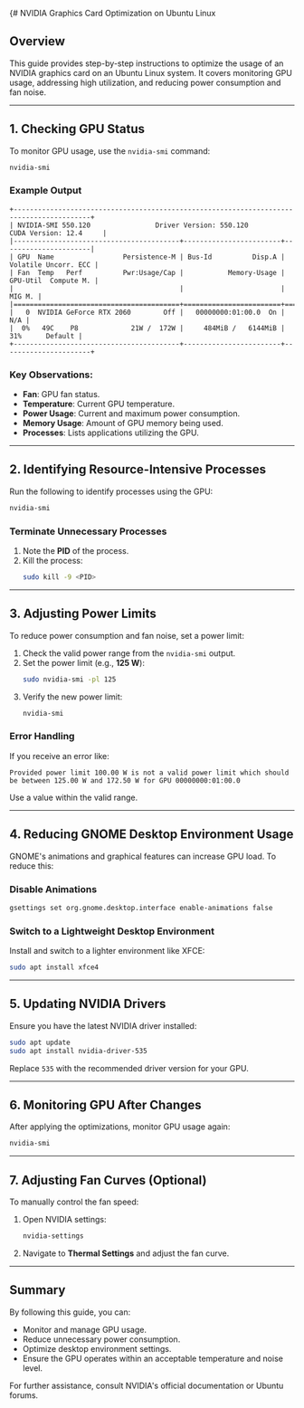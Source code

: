 {# NVIDIA Graphics Card Optimization on Ubuntu Linux

## Overview
This guide provides step-by-step instructions to optimize the usage of an NVIDIA graphics card on an Ubuntu Linux system. It covers monitoring GPU usage, addressing high utilization, and reducing power consumption and fan noise.

---

## 1. Checking GPU Status
To monitor GPU usage, use the `nvidia-smi` command:

```bash
nvidia-smi
```

### Example Output
```
+-----------------------------------------------------------------------------------------+
| NVIDIA-SMI 550.120                Driver Version: 550.120        CUDA Version: 12.4     |
|-----------------------------------------+------------------------+----------------------|
| GPU  Name                 Persistence-M | Bus-Id          Disp.A | Volatile Uncorr. ECC |
| Fan  Temp   Perf          Pwr:Usage/Cap |           Memory-Usage | GPU-Util  Compute M. |
|                                         |                        |               MIG M. |
|=========================================+========================+======================|
|   0  NVIDIA GeForce RTX 2060        Off |   00000000:01:00.0  On |                  N/A |
|  0%   49C    P8             21W /  172W |     484MiB /   6144MiB |     31%      Default |
+-----------------------------------------+------------------------+----------------------+
```

### Key Observations:
- **Fan**: GPU fan status.
- **Temperature**: Current GPU temperature.
- **Power Usage**: Current and maximum power consumption.
- **Memory Usage**: Amount of GPU memory being used.
- **Processes**: Lists applications utilizing the GPU.

---

## 2. Identifying Resource-Intensive Processes
Run the following to identify processes using the GPU:

```bash
nvidia-smi
```

### Terminate Unnecessary Processes
1. Note the **PID** of the process.
2. Kill the process:
   ```bash
   sudo kill -9 <PID>
   ```

---

## 3. Adjusting Power Limits
To reduce power consumption and fan noise, set a power limit:

1. Check the valid power range from the `nvidia-smi` output.
2. Set the power limit (e.g., **125 W**):
   ```bash
   sudo nvidia-smi -pl 125
   ```
3. Verify the new power limit:
   ```bash
   nvidia-smi
   ```

### Error Handling
If you receive an error like:
```
Provided power limit 100.00 W is not a valid power limit which should be between 125.00 W and 172.50 W for GPU 00000000:01:00.0
```
Use a value within the valid range.

---

## 4. Reducing GNOME Desktop Environment Usage
GNOME's animations and graphical features can increase GPU load. To reduce this:

### Disable Animations
```bash
gsettings set org.gnome.desktop.interface enable-animations false
```

### Switch to a Lightweight Desktop Environment
Install and switch to a lighter environment like XFCE:

```bash
sudo apt install xfce4
```

---

## 5. Updating NVIDIA Drivers
Ensure you have the latest NVIDIA driver installed:

```bash
sudo apt update
sudo apt install nvidia-driver-535
```
Replace `535` with the recommended driver version for your GPU.

---

## 6. Monitoring GPU After Changes
After applying the optimizations, monitor GPU usage again:

```bash
nvidia-smi
```

---

## 7. Adjusting Fan Curves (Optional)
To manually control the fan speed:

1. Open NVIDIA settings:
   ```bash
   nvidia-settings
   ```
2. Navigate to **Thermal Settings** and adjust the fan curve.

---

## Summary
By following this guide, you can:
- Monitor and manage GPU usage.
- Reduce unnecessary power consumption.
- Optimize desktop environment settings.
- Ensure the GPU operates within an acceptable temperature and noise level.

For further assistance, consult NVIDIA's official documentation or Ubuntu forums.
